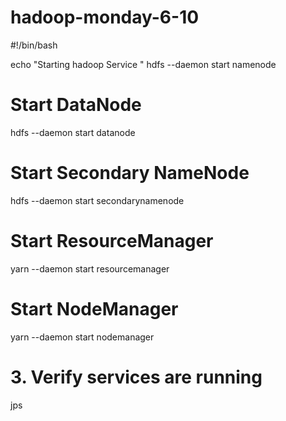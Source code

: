 # hadoop-monday-6-10

#!/bin/bash

echo "Starting hadoop Service " 
hdfs --daemon start namenode

# Start DataNode
hdfs --daemon start datanode

# Start Secondary NameNode
hdfs --daemon start secondarynamenode

# Start ResourceManager
yarn --daemon start resourcemanager

# Start NodeManager
yarn --daemon start nodemanager

# 3. Verify services are running
jps
